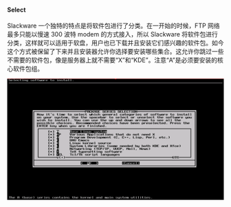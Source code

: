#### Select

Slackware 一个独特的特点是将软件包进行了分类。在一开始的时候，FTP 网络最多只能以慢速 300 波特 modem 的方式接入，所以 Slackware 将软件包进行分类，这样就可以适用于软盘，用户也已下载并且安装它们感兴趣的软件包。如今这个方式被保留了下来并且安装器允许你选择要安装哪些集合。这允许你跳过一些不需要的软件包，像是服务器上就不需要“X”和“KDE”。注意“A”是必须要安装的核心软件包组。

![](../../png/setup-select.png)
